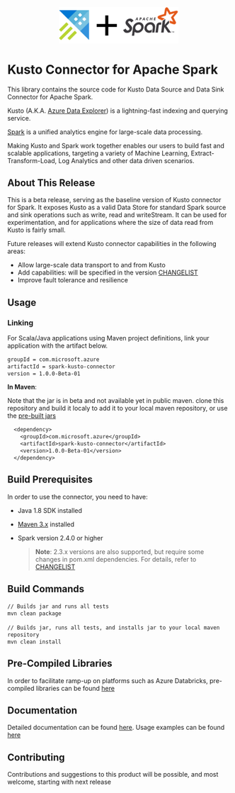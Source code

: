 <p align="center">
  <img src="kusto_spark.png" alt="Kusto + Apache Spark Connector" width="270"/>
</p>

# Kusto Connector for Apache Spark
 
This library contains the source code for Kusto Data Source and Data Sink Connector for Apache Spark.

Kusto (A.K.A. [Azure Data Explorer](https://azure.microsoft.com/en-us/services/data-explorer/)) is a lightning-fast indexing and querying service. 

[Spark](https://spark.apache.org/) is a unified analytics engine for large-scale data processing.

Making Kusto and Spark work together enables our users to build fast and scalable applications, targeting a variety of Machine Learning, Extract-Transform-Load, Log Analytics and other data driven scenarios. 
 
## About This Release

This is a beta release, serving as the baseline version of Kusto connector for Spark. It exposes Kusto as a valid Data Store 
for standard Spark source and sink operations such as write, read and writeStream.
It can be used for experimentation, and for applications where the size of data read from Kusto is fairly small.

Future releases will extend Kusto connector capabilities in the following areas:

* Allow large-scale data transport to and from Kusto
* Add capabilities: will be specified in the version [CHANGELIST](docs/CHANGELIST) 
* Improve fault tolerance and resilience 

## Usage

### Linking 

For Scala/Java applications using Maven project definitions, link your application with the artifact below. 

```
groupId = com.microsoft.azure
artifactId = spark-kusto-connector
version = 1.0.0-Beta-01 
```

**In Maven**:

Note that the jar is in beta and not available yet in public maven. clone this repository and build it localy to add it to your local maven repository, or use the [pre-built jars](lib/)
 ```
   <dependency>
     <groupId>com.microsoft.azure</groupId>
     <artifactId>spark-kusto-connector</artifactId>
     <version>1.0.0-Beta-01</version>
   </dependency>
```

## Build Prerequisites

In order to use the connector, you need to have:

- Java 1.8 SDK installed
- [Maven 3.x](https://maven.apache.org/download.cgi) installed
- Spark version 2.4.0 or higher

    >**Note**: 2.3.x versions are also supported, but require some changes in pom.xml dependencies. 
      For details, refer to [CHANGELIST](docs/CHANGELIST)

## Build Commands
   
```
// Builds jar and runs all tests
mvn clean package

// Builds jar, runs all tests, and installs jar to your local maven repository
mvn clean install
```

## Pre-Compiled Libraries
In order to facilitate ramp-up on platforms such as Azure Databricks, pre-compiled libraries
can be found [here](lib) 

	
## Documentation
Detailed documentation can be found [here](docs).
Usage examples can be found [here](samples)
	
## Contributing 

Contributions and suggestions to this product will be possible, and most welcome, 
starting with next release